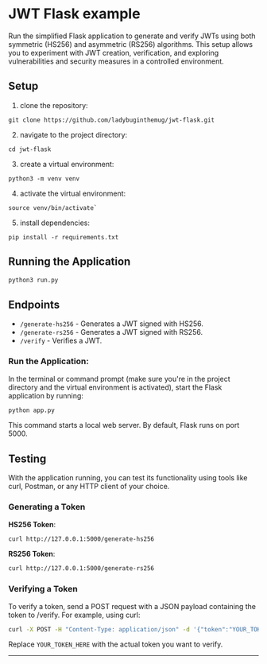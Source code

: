 # JWT Flask example
Run the simplified Flask application to generate and verify JWTs using both symmetric (HS256) and asymmetric (RS256) algorithms. 
This setup allows you to experiment with JWT creation, verification, and exploring vulnerabilities and security measures in a controlled environment.


## Setup

1. clone the repository:
```
git clone https://github.com/ladybuginthemug/jwt-flask.git
```

2. navigate to the project directory:
```
cd jwt-flask
```

3. create a virtual environment:
```
python3 -m venv venv
```
4. activate the virtual environment:

```
source venv/bin/activate`
```

5. install dependencies:
```
pip install -r requirements.txt
```

## Running the Application

```bash
python3 run.py
```

## Endpoints

- `/generate-hs256` - Generates a JWT signed with HS256.
- `/generate-rs256` - Generates a JWT signed with RS256.
- `/verify` - Verifies a JWT.



### Run the Application:

In the terminal or command prompt (make sure you're in the project directory and the virtual environment is activated), start the Flask application by running:

```bash
python app.py
```
This command starts a local web server. By default, Flask runs on port 5000.



Testing 
---

With the application running, you can test its functionality using tools like curl, Postman, or any HTTP client of your choice.

### Generating a Token

**HS256 Token**:
```bash
curl http://127.0.0.1:5000/generate-hs256
```

**RS256 Token**:

```bash
curl http://127.0.0.1:5000/generate-rs256
```

### Verifying a Token
 
 
To verify a token, send a POST request with a JSON payload containing the token to /verify. For example, using curl:

```bash
curl -X POST -H "Content-Type: application/json" -d '{"token":"YOUR_TOKEN_HERE"}' http://127.0.0.1:5000/verify
```
Replace `YOUR_TOKEN_HERE` with the actual token you want to verify.


---



